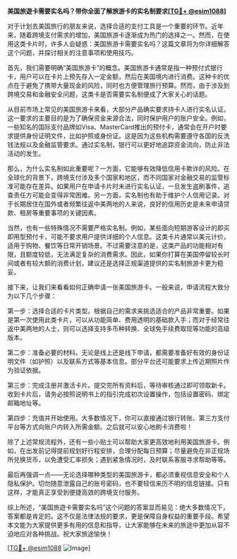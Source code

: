 **美国旅遊卡需要实名吗？带你全面了解旅游卡的实名制要求[[TG💪+ @esim1088](https://t.me/s/esim1088)]**

对于计划去美国旅行的朋友来说，选择合适的支付工具是一个重要的环节。近年来，随着跨境支付需求的增加，美国旅游卡逐渐成为热门的选择之一。然而，在使用这类卡片时，许多人会疑惑：美国旅游卡需要实名吗？这篇文章将为你详细解答这个问题，并探讨相关的注意事项和使用技巧。

首先，我们需要明确“美国旅游卡”的概念。美国旅游卡通常是指一种预付式银行卡，用户可以在卡片上预先存入一定金额，然后在美国境内进行消费。这种卡的优点在于避免了携带大量现金的风险，同时也方便管理旅行预算。然而，由于涉及到跨境交易和金融安全问题，这类卡是否需要实名制便成了大家关心的话题。

从目前市场上常见的美国旅游卡来看，大部分产品确实要求持卡人进行实名认证。这一要求的主要目的是为了确保资金来源合法，同时保护用户的账户安全。例如，一些知名的国际支付品牌如Visa、MasterCard推出的预付卡，通常会在开户时要求提供身份证明文件，比如护照或身份证。这是因为这些机构需要遵守各国的反洗钱法规以及金融监管要求。通过实名制，银行可以更好地追踪资金流向，防止非法活动的发生。

那么，为什么实名制如此重要呢？一方面，它能够有效降低信用卡欺诈的风险。在全球化的背景下，跨境支付涉及多个国家和地区，而不同国家对金融交易的监管标准可能存在差异。如果用户在申请卡片时未进行实名认证，一旦发生盗刷事件，追查责任方可能会变得非常困难。另一方面，实名制也有助于维护个人信用记录。对于长期居住在国外或者频繁往返中美两地的人来说，良好的信用历史是未来申请贷款、租房等重要事项的关键因素。

当然，也有一些特殊情况不需要严格实名制。例如，某些面向短期游客设计的即买即用型预付卡，可能不要求用户提供详细的个人信息。这类卡片通常以美元计价，适用于购物、餐饮等日常开销场景。不过需要注意的是，这类产品的功能相对有限，且额度较低，无法满足复杂的消费需求。因此，如果你打算在美国停留较长时间或者有较大额的消费计划，建议还是选择正规渠道提供的实名制旅游卡更为稳妥。

接下来，让我们来看看如何正确申请一张美国旅游卡。一般来说，申请流程大致分为以下几个步骤：

第一步：选择合适的卡片类型。根据自己的需求来挑选适合的产品非常重要。如果是第一次使用此类卡片，可以从功能简单、费用透明的基础款入手；而对于经常往返中美两地的人士，则可以选择支持多币种转换、全球免手续费取现等功能的高级版本。

第二步：准备必要的材料。无论是线上还是线下申请，都需要准备好有效的身份证明文件（如护照）以及联系方式等基本信息。部分平台还可能要求上传近期照片作为验证依据。

第三步：完成注册并激活卡片。提交完所有资料后，等待审核通过即可领取新卡。收到卡片后，请务必按照说明书上的指引完成初次设置操作，包括设置密码、绑定邮箱地址等。

第四步：充值并开始使用。大多数情况下，你可以直接通过银行转账、第三方支付平台等方式向账户内转入所需金额。之后就可以安心地刷卡消费啦！

除了上述常规流程外，还有一些小贴士可以帮助大家更高效地利用美国旅游卡。例如，在出发前记得提前规划好行程安排，合理分配每日预算；尽量避免在非正规场所兑换货币，以免遭受汇率损失；遇到紧急情况时，及时联系客服寻求帮助等等。

最后再强调一点——无论选择哪种类型的美国旅游卡，都必须重视信息安全和个人隐私保护。切勿随意泄露自己的账号密码，也不要轻信来历不明的信息链接。只有这样，才能真正享受到便捷高效的跨境支付服务。

综上所述，“美国旅遊卡需要实名吗”这个问题的答案显而易见：绝大多数情况下，答案都是肯定的。这不仅是法律法规的要求，更是保障自身权益的重要手段。希望本文能为大家提供更多有用的信息和指导，让大家能够在未来的旅途中更加从容不迫地应对各种挑战。祝大家旅途愉快！

[[TG💪+ @esim1088](https://t.me/s/esim1088) ![Image](https://i.postimg.cc/4NQfJmqS/Snipaste-2025-05-13-00-14-12.png)]